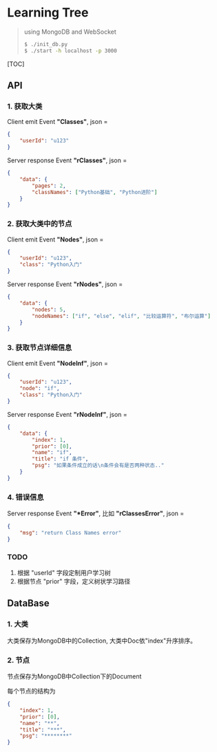 # Learning Tree

> using MongoDB and WebSocket
>
> ```sh
> $ ./init_db.py
> $ ./start -h localhost -p 3000
> ```

[TOC]

## API

### 1. 获取大类

Client emit Event **"Classes"**, json =

```json
{
    "userId": "u123"
}
```

Server response Event **"rClasses"**, json =

```json
{
    "data": {
        "pages": 2,
        "classNames": ["Python基础", "Python进阶"]
    }
}
```

### 2. 获取大类中的节点 

Client emit Event **"Nodes"**, json =

```json
{
    "userId": "u123",
    "class": "Python入门"
}
```

Server response Event **"rNodes"**, json =

````json
{
    "data": {
        "nodes": 5,
        "nodeNames": ["if", "else", "elif", "比较运算符", "布尔运算"]
    }
}
````

### 3. 获取节点详细信息

Client emit Event **"NodeInf"**, json =

```json
{
    "userId": "u123",
    "node": "if",
    "class": "Python入门"
}
```
Server response Event **"rNodeInf"**, json =

```json
{
    "data": {
        "index": 1,
        "prior": [0],
        "name": "if",
        "title": "if 条件",
        "psg": "如果条件成立的话\n条件会有是否两种状态.."
    }
}
```

### 4. 错误信息

Server response Event **"*Error"**, 比如 **"rClassesError"**, json =

```json
{
    "msg": "return Class Names error"
}
```

### TODO

1. 根据 "userId" 字段定制用户学习树
4. 根据节点 "prior" 字段，定义树状学习路径

## DataBase

### 1. 大类

大类保存为MongoDB中的Collection, 大类中Doc依"index"升序排序。


### 2. 节点

节点保存为MongoDB中Collection下的Document

每个节点的结构为

```json
{
    "index": 1,
    "prior": [0],
    "name": "**",
    "title": "***",
    "psg": "********"
}
```

